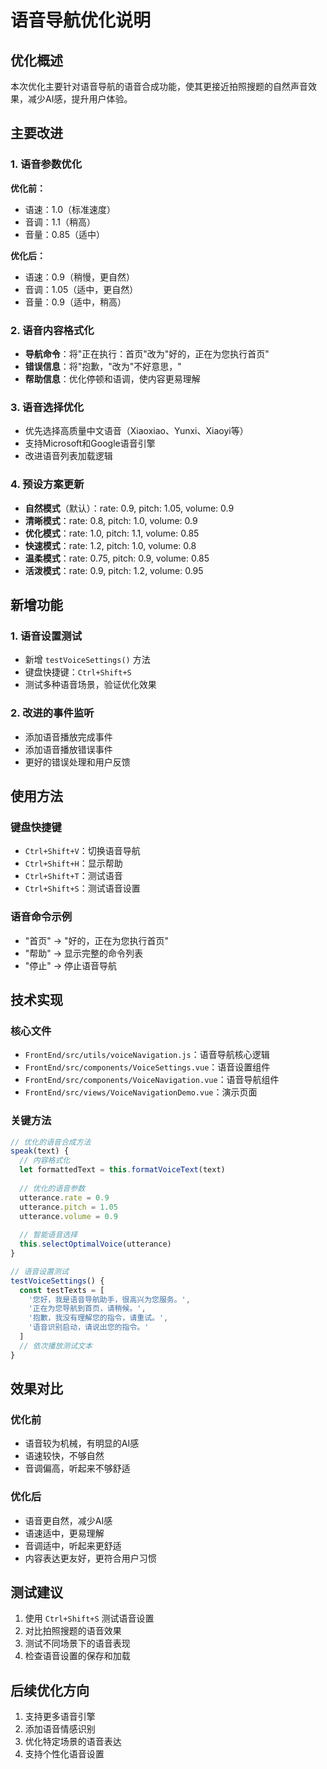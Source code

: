 # 语音导航优化说明

## 优化概述

本次优化主要针对语音导航的语音合成功能，使其更接近拍照搜题的自然声音效果，减少AI感，提升用户体验。

## 主要改进

### 1. 语音参数优化

**优化前：**
- 语速：1.0（标准速度）
- 音调：1.1（稍高）
- 音量：0.85（适中）

**优化后：**
- 语速：0.9（稍慢，更自然）
- 音调：1.05（适中，更自然）
- 音量：0.9（适中，稍高）

### 2. 语音内容格式化

- **导航命令**：将"正在执行：首页"改为"好的，正在为您执行首页"
- **错误信息**：将"抱歉，"改为"不好意思，"
- **帮助信息**：优化停顿和语调，使内容更易理解

### 3. 语音选择优化

- 优先选择高质量中文语音（Xiaoxiao、Yunxi、Xiaoyi等）
- 支持Microsoft和Google语音引擎
- 改进语音列表加载逻辑

### 4. 预设方案更新

- **自然模式**（默认）：rate: 0.9, pitch: 1.05, volume: 0.9
- **清晰模式**：rate: 0.8, pitch: 1.0, volume: 0.9
- **优化模式**：rate: 1.0, pitch: 1.1, volume: 0.85
- **快速模式**：rate: 1.2, pitch: 1.0, volume: 0.8
- **温柔模式**：rate: 0.75, pitch: 0.9, volume: 0.85
- **活泼模式**：rate: 0.9, pitch: 1.2, volume: 0.95

## 新增功能

### 1. 语音设置测试

- 新增 `testVoiceSettings()` 方法
- 键盘快捷键：`Ctrl+Shift+S`
- 测试多种语音场景，验证优化效果

### 2. 改进的事件监听

- 添加语音播放完成事件
- 添加语音播放错误事件
- 更好的错误处理和用户反馈

## 使用方法

### 键盘快捷键

- `Ctrl+Shift+V`：切换语音导航
- `Ctrl+Shift+H`：显示帮助
- `Ctrl+Shift+T`：测试语音
- `Ctrl+Shift+S`：测试语音设置

### 语音命令示例

- "首页" → "好的，正在为您执行首页"
- "帮助" → 显示完整的命令列表
- "停止" → 停止语音导航

## 技术实现

### 核心文件

- `FrontEnd/src/utils/voiceNavigation.js`：语音导航核心逻辑
- `FrontEnd/src/components/VoiceSettings.vue`：语音设置组件
- `FrontEnd/src/components/VoiceNavigation.vue`：语音导航组件
- `FrontEnd/src/views/VoiceNavigationDemo.vue`：演示页面

### 关键方法

```javascript
// 优化的语音合成方法
speak(text) {
  // 内容格式化
  let formattedText = this.formatVoiceText(text)
  
  // 优化的语音参数
  utterance.rate = 0.9
  utterance.pitch = 1.05
  utterance.volume = 0.9
  
  // 智能语音选择
  this.selectOptimalVoice(utterance)
}

// 语音设置测试
testVoiceSettings() {
  const testTexts = [
    '您好，我是语音导航助手，很高兴为您服务。',
    '正在为您导航到首页，请稍候。',
    '抱歉，我没有理解您的指令，请重试。',
    '语音识别启动，请说出您的指令。'
  ]
  // 依次播放测试文本
}
```

## 效果对比

### 优化前
- 语音较为机械，有明显的AI感
- 语速较快，不够自然
- 音调偏高，听起来不够舒适

### 优化后
- 语音更自然，减少AI感
- 语速适中，更易理解
- 音调适中，听起来更舒适
- 内容表达更友好，更符合用户习惯

## 测试建议

1. 使用 `Ctrl+Shift+S` 测试语音设置
2. 对比拍照搜题的语音效果
3. 测试不同场景下的语音表现
4. 检查语音设置的保存和加载

## 后续优化方向

1. 支持更多语音引擎
2. 添加语音情感识别
3. 优化特定场景的语音表达
4. 支持个性化语音设置 